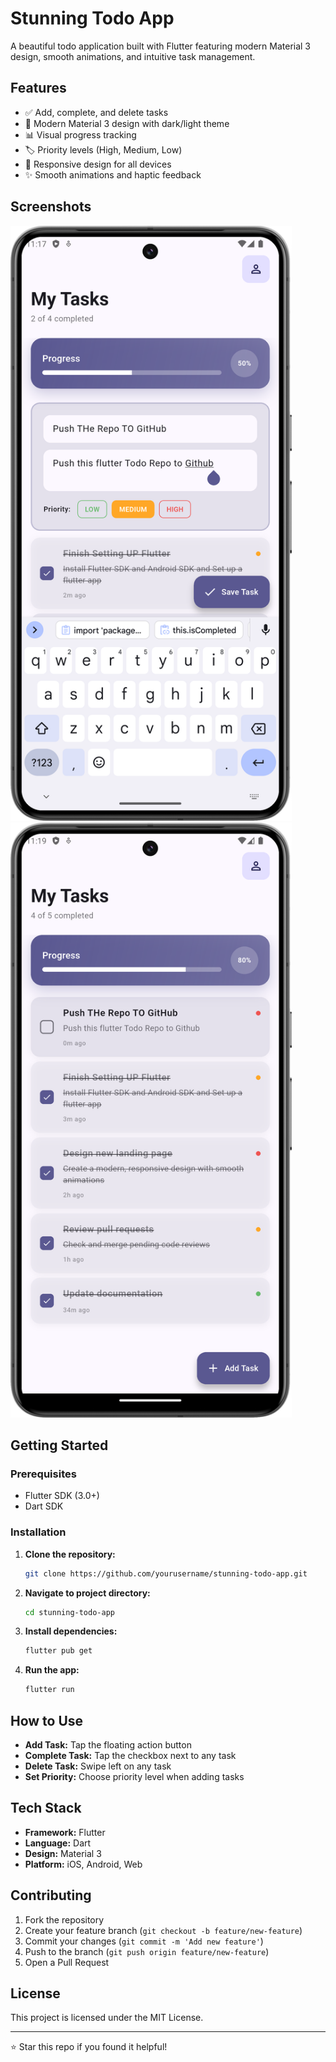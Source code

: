 # Stunning Todo App

A beautiful todo application built with Flutter featuring modern Material 3 design, smooth animations, and intuitive task management.

## Features

- ✅ Add, complete, and delete tasks
- 🎨 Modern Material 3 design with dark/light theme
- 📊 Visual progress tracking
- 🏷️ Priority levels (High, Medium, Low)
- 📱 Responsive design for all devices
- ✨ Smooth animations and haptic feedback

## Screenshots
<img src="./livedemoimages/1.png" width="450" style="margin-right: 10px;" />&nbsp;&nbsp; <img src="./livedemoimages/2.png" width="450" style="margin-right: 100px;" />


## Getting Started

### Prerequisites
- Flutter SDK (3.0+)
- Dart SDK

### Installation

1. **Clone the repository:**
   ```bash
   git clone https://github.com/yourusername/stunning-todo-app.git
   ```

2. **Navigate to project directory:**
   ```bash
   cd stunning-todo-app
   ```

3. **Install dependencies:**
   ```bash
   flutter pub get
   ```

4. **Run the app:**
   ```bash
   flutter run
   ```

## How to Use

- **Add Task:** Tap the floating action button
- **Complete Task:** Tap the checkbox next to any task
- **Delete Task:** Swipe left on any task
- **Set Priority:** Choose priority level when adding tasks

## Tech Stack

- **Framework:** Flutter
- **Language:** Dart
- **Design:** Material 3
- **Platform:** iOS, Android, Web

## Contributing

1. Fork the repository
2. Create your feature branch (`git checkout -b feature/new-feature`)
3. Commit your changes (`git commit -m 'Add new feature'`)
4. Push to the branch (`git push origin feature/new-feature`)
5. Open a Pull Request

## License

This project is licensed under the MIT License.

---

⭐ Star this repo if you found it helpful!
